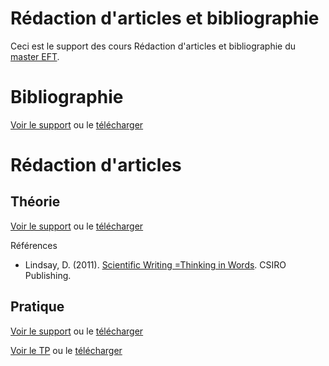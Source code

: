 # Rédaction d'articles et bibliographie



Ceci est le support des cours Rédaction d'articles et bibliographie du [master EFT](http://eft/ecofog/gf).

# Bibliographie

[Voir le support](https://EricMarcon.github.io/Cours-Redaction/Bibliographie.html) ou le [télécharger](https://EricMarcon.github.io/Cours-Redaction/Bibliographie.pdf)



# Rédaction d'articles

## Théorie

[Voir le support](https://EricMarcon.github.io/Cours-Redaction/Theorie.html) ou le [télécharger](https://EricMarcon.github.io/Cours-Redaction/Theorie.pdf)

Références
- Lindsay, D. (2011). [Scientific Writing =Thinking in Words](http://www2.fct.unesp.br/docentes/carto/enner/PPGCC/Redacao/livros/Book%20-%20Scientific%20Writing.pdf). CSIRO Publishing.


## Pratique

[Voir le support](https://EricMarcon.github.io/Cours-Redaction/Pratique.html) ou le [télécharger](https://EricMarcon.github.io/Cours-Redaction/Pratique.pdf)


[Voir le TP](https://EricMarcon.github.io/Cours-Redaction/TP.html) ou le [télécharger](https://EricMarcon.github.io/Cours-Redaction/TP.pdf)

